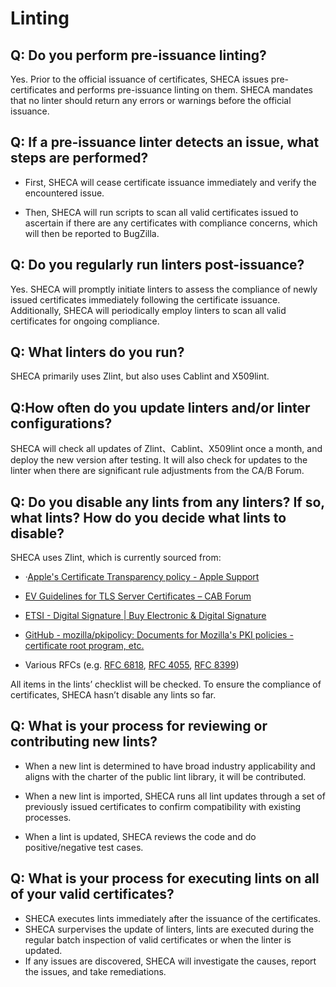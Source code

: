 # Linting

## Q: Do you perform pre-issuance linting?

Yes. Prior to the official issuance of certificates, SHECA issues pre-certificates and performs pre-issuance linting on them. SHECA mandates that no linter should return any errors or warnings before the official issuance.

## Q: If a pre-issuance linter detects an issue, what steps are performed?

- First, SHECA will cease certificate issuance immediately and verify the encountered issue. 

- Then, SHECA will run scripts to scan all valid certificates issued to ascertain if there are any certificates with compliance concerns, which will then be reported to BugZilla.

## Q: Do you regularly run linters post-issuance?

Yes. SHECA will promptly initiate linters to assess the compliance of newly issued certificates immediately following the certificate issuance. Additionally, SHECA will periodically employ linters to scan all valid certificates for ongoing compliance. 

## Q: What linters do you run? 

SHECA primarily uses Zlint, but also uses Cablint and X509lint.

## Q:How often do you update linters and/or linter configurations?

SHECA will check all updates of Zlint、Cablint、X509lint once a month, and deploy the new version after testing. It will also check for updates to the linter when there are significant rule adjustments from the CA/B Forum.

## Q: Do you disable any lints from any linters? If so, what lints? How do you decide what lints to disable?

SHECA uses Zlint, which is currently sourced from: 

- ·[Apple's Certificate Transparency policy - Apple Support](https://support.apple.com/en-us/HT205280)

- [EV Guidelines for TLS Server Certificates – CAB Forum](https://cabforum.org/extended-validation/)

- [ETSI - Digital Signature | Buy Electronic & Digital Signature](https://www.etsi.org/technologies/digital-signature)
- [GitHub - mozilla/pkipolicy: Documents for Mozilla's PKI policies - certificate root program, etc.](https://github.com/mozilla/pkipolicy)
- Various RFCs (e.g. [RFC 6818](https://www.ietf.org/rfc/rfc6818.txt), [RFC 4055](https://www.ietf.org/rfc/rfc4055.txt), [RFC 8399](https://www.ietf.org/rfc/rfc8399.txt))

All items in the lints’ checklist will be checked. To ensure the compliance of certificates, SHECA hasn’t disable any lints so far. 

## Q: What is your process for reviewing or contributing new lints?

- When a new lint is determined to have broad industry applicability and aligns with the charter of the public lint library, it will be contributed. 

- When a new lint is imported, SHECA runs all lint updates through a set of previously issued certificates to confirm compatibility with existing processes. 
- When a lint is updated, SHECA reviews the code and do positive/negative test cases.

## Q: What is your process for executing lints on all of your valid certificates?

- SHECA executes lints immediately after the issuance of the certificates. 
- SHECA surpervises the update of linters, lints are executed during the regular batch inspection of valid certificates or when the linter is updated. 
- If any issues are discovered, SHECA will investigate the causes, report the issues, and take remediations.

